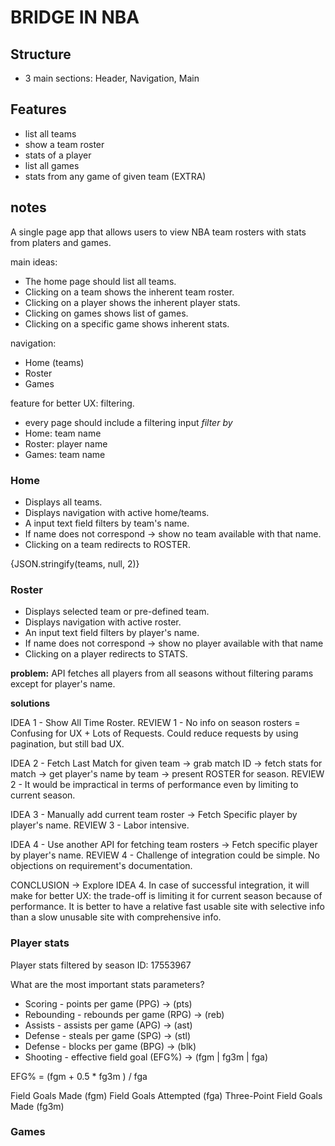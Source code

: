 # BRIDGE IN NBA

## Structure

- 3 main sections: Header, Navigation, Main

## Features

- list all teams
- show a team roster
- stats of a player
- list all games
- stats from any game of given team (EXTRA)

## notes

A single page app that allows users to view NBA team rosters with stats from platers and games.

main ideas:

- The home page should list all teams.
- Clicking on a team shows the inherent team roster.
- Clicking on a player shows the inherent player stats.
- Clicking on games shows list of games.
- Clicking on a specific game shows inherent stats.

navigation:

- Home (teams)
- Roster
- Games

feature for better UX: filtering.

- every page should include a filtering input
  _filter by_
- Home: team name
- Roster: player name
- Games: team name

### Home

- Displays all teams.
- Displays navigation with active home/teams.
- A input text field filters by team's name.
- If name does not correspond -> show no team available with that name.
- Clicking on a team redirects to ROSTER.

{JSON.stringify(teams, null, 2)}

### Roster

- Displays selected team or pre-defined team.
- Displays navigation with active roster.
- An input text field filters by player's name.
- If name does not correspond -> show no player available with that name
- Clicking on a player redirects to STATS.

**problem:**
API fetches all players from all seasons without filtering params except for player's name.

**solutions**

IDEA 1 - Show All Time Roster.
REVIEW 1 - No info on season rosters = Confusing for UX + Lots of Requests. Could reduce requests by using pagination, but still bad UX.

IDEA 2 - Fetch Last Match for given team -> grab match ID -> fetch stats for match -> get player's name by team -> present ROSTER for season.
REVIEW 2 - It would be impractical in terms of performance even by limiting to current season.

IDEA 3 - Manually add current team roster -> Fetch Specific player by player's name.
REVIEW 3 - Labor intensive.

IDEA 4 - Use another API for fetching team rosters -> Fetch specific player by player's name.
REVIEW 4 - Challenge of integration could be simple. No objections on requirement's documentation.

CONCLUSION -> Explore IDEA 4. In case of successful integration, it will make for better UX: the trade-off is limiting it for current season because of performance. It is better to have a relative fast usable site with selective info than a slow unusable site with comprehensive info.

### Player stats

Player stats filtered by season
ID: 17553967

What are the most important stats parameters?

- Scoring - points per game (PPG) -> (pts)
- Rebounding - rebounds per game (RPG) -> (reb)
- Assists - assists per game (APG) -> (ast)
- Defense - steals per game (SPG) -> (stl)
- Defense - blocks per game (BPG) -> (blk)
- Shooting - effective field goal (EFG%) -> (fgm | fg3m | fga)

EFG% = (fgm + 0.5 \* fg3m ) / fga

Field Goals Made (fgm)
Field Goals Attempted (fga)
Three-Point Field Goals Made (fg3m)

### Games
